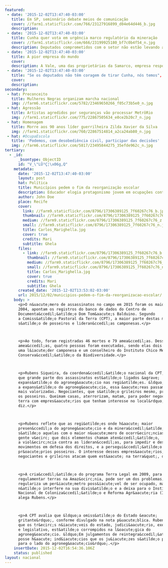 ```yaml
---
featured:
 - date: '2015-12-02T13:47:40-03:00'
   title: Em SP, seminnário debate meios de comunicação
   cover: //farm1.staticflickr.com/766/23127916899_d04e64d446_b.jpg
   description: 
 - date: '2015-12-02T13:47:40-03:00'
   title: Cunha quer vota em urgência marco regulatório da mineração
   cover: //farm1.staticflickr.com/666/23199925180_bf7c0b4f54_n.jpg
   description: Deputados comprometidos com o setor não estão levando a sério
 - date: '2015-12-02T13:47:40-03:00'
   title: A pior empresa do mundo
   cover: 
   description: A Vale, uma das proprietárias da Samarco, empresa responsável pelas barragens que se romperam em Mariana (MG). Lorem Ipsun Lorem Ipsun Lorem Ipsun Lorem Ipsun Lorem Ipsun 
 - date: '2015-12-02T13:47:40-03:00'
   title: "Se os deputados não têm coragem de tirar Cunha, nós temos", diz jovem em protesto
   cover: 
   description: 
secondary:
 - hat: Preconceito
   title: Mulheres Negras organizam marcha nacional
   img: //farm6.staticflickr.com/5782/23469650266_f05c73b5e0_n.jpg
 - hat: Agressão
   title: Artistas agredidos por seguranças vão processar MetrôRio
   img: //farm1.staticflickr.com/775/22867505634_e0ce2b20c7_n.jpg
 - hat: Homenagem
   title: Morre aos 90 anos líder guerrilheira Zilda Xavier da Silva
   img: //farm1.staticflickr.com/760/22867514814_a2ca24ab80_n.jpg
 - hat: #OcupaEscola
   title: 'Podemos, com desobediência civil, participar das decisões'
   img: //farm6.staticflickr.com/5817/23495844275_35efde962c_n.jpg
tertiary:
  - _id:
      _bsontype: ObjectID
      id: "V_\"LÛ³Ç¦\x06g,Q"
    metadata:
      date: '2015-12-02T13:47:40-03:00'
      layout: post
      hat: Política
      title: Municípios pedem o fim da reorganização escolar
      description: Educador elogia protagonismo jovem em ocupações contra reorganização escolar
      author: John Doe
      place: Recife
      cover:
        link: //farm9.staticflickr.com/8796/17306389125_7f60267c76_b.jpg
        thumbnail: //farm9.staticflickr.com/8796/17306389125_7f60267c76_t.jpg
        medium: //farm9.staticflickr.com/8796/17306389125_7f60267c76_z.jpg
        small: //farm9.staticflickr.com/8796/17306389125_7f60267c76_n.jpg
        title: Carlos_Marighella.jpg
        cover: true
        credits: Mari
        subtitle: Ghela
      files:
        - link: //farm9.staticflickr.com/8796/17306389125_7f60267c76_b.jpg
          thumbnail: //farm9.staticflickr.com/8796/17306389125_7f60267c76_t.jpg
          medium: //farm9.staticflickr.com/8796/17306389125_7f60267c76_z.jpg
          small: //farm9.staticflickr.com/8796/17306389125_7f60267c76_n.jpg
          title: Carlos_Marighella.jpg
          cover: true
          credits: Mari
          subtitle: Ghela
      created_date: '2015-12-02T13:53:02-03:00'
      url: 2015/12/02/municipios-pedem-o-fim-da-reorganizacao-escolar/
    body: >
      <p>O n&uacute;mero de assassinatos no campo em 2015 foram os maiores desde
      2004, apontam os registros do banco de dados do Centro de
      Documenta&ccedil;&atilde;o Dom Tom&aacute;s Balduino. Segundo
      a Comiss&atilde;o Pastoral da Terra (CPT), a maior parte destas mortes
      s&atilde;o de posseiros e lideran&ccedil;as camponesas.</p>



      <p>Ao todo, foram registradas 46 mortes e 79 amea&ccedil;as. Dessas
      amea&ccedil;as, quatro pessoas foram executadas, sendo elas dois posseiros,
      uma l&iacute;der camponesa e um conselheiro do Instituto Chico Mendes de
      Conserva&ccedil;&atilde;o da Biodiversidade.</p>



      <p>Rubens Siqueira, da coordena&ccedil;&atilde;o nacional da CPT, avalia
      que grande parte dos assassinatos est&atilde;o ligados &agrave;
      expans&atilde;o do agroneg&oacute;cio nas regi&otilde;es. &ldquo;Com
      a expans&atilde;o do agroneg&oacute;cio, essa &aacute;reas passam a ser
      mais valorizadas. Negociantes, que s&atilde;o grileiros mesmo, pressionam
      os posseiros. Queimam casas, aterrorizam, matam, para poder negociar essa
      terra com empres&aacute;rios que tenham interesse no local&rdquo;,
      diz.</p>



      <p>Rubens reflete que as regi&otilde;es onde h&aacute; maior
      presen&ccedil;a do agroneg&oacute;cio e da minera&ccedil;&atilde;o
      s&atilde;o aquelas com o maior n&uacute;mero de ocorr&ecirc;ncias. &ldquo;A
      gente v&ecirc; que dois elementos chamam aten&ccedil;&atilde;o,
      a viol&ecirc;ncia contra as lideran&ccedil;as, para impedir e desorganizar
      movimentos em defesa dos direitos, e a persegui&ccedil;&atilde;o aos
      pr&oacute;prios posseiros. O interesse desses empres&aacute;rios,
      negociantes e grileiros atacam quem est&aacute; na terra&quot;, disse.</p>



      <p>A cria&ccedil;&atilde;o do programa Terra Legal em 2009, para
      regulamentar terras na Amaz&ocirc;nia, pode ser um dos problemas, pois
      regulariza um per&iacute;metro poss&iacute;vel de ser ocupado, mas
      n&atilde;o interfere na sua divis&atilde;o e a deixa para o Instituto
      Nacional de Coloniza&ccedil;&atilde;o e Reforma Agr&aacute;ria (Incra),
      alega Rubens.</p>



      <p>A CPT avalia que &ldquo;a omiss&atilde;o do Estado &eacute;
      gritante&rdquo;, conforme divulgado na nota p&uacute;blica. Rubens afirma
      que os tr&ecirc;s n&iacute;veis do estado, judici&aacute;rio, executivo
      e legislativo, est&atilde;o corrompidos na l&oacute;gica do
      agroneg&oacute;cio. &ldquo;Em julgamentos de reintegra&ccedil;&atilde;o de
      posse h&aacute; ind&iacute;cios que os ju&iacute;zes s&atilde;o parciais
      para o lado do agroneg&oacute;cio&rdquo;.</p>
    insertDate: 2015-12-02T16:54:36.106Z
    status: published
layout: nacional
---
```


